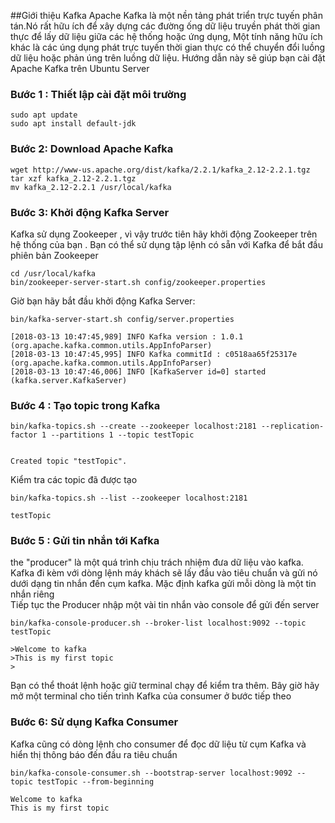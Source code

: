 ##Giới thiệu Kafka
Apache Kafka là một nền tảng phát triển trực tuyến phân tán.Nó rất hữu ích để xây dựng các đường ống dữ liệu truyền phát thời gian thực để lấy dữ liệu giữa các hệ thống hoặc ứng dụng, Một tính năng hữu ích khác là các úng dụng phát trực tuyến thời gian thực có thể chuyển đổi luồng dữ liệu hoặc phản úng trên luồng dữ liệu. Hướng dẫn này sẽ giúp bạn cài đặt Apache Kafka trên Ubuntu Server

### Bước 1 : Thiết lập cài đặt môi trường

```
sudo apt update
sudo apt install default-jdk
```

### Bước 2: Download Apache Kafka

```
wget http://www-us.apache.org/dist/kafka/2.2.1/kafka_2.12-2.2.1.tgz
tar xzf kafka_2.12-2.2.1.tgz
mv kafka_2.12-2.2.1 /usr/local/kafka
```
### Bước 3: Khởi động Kafka Server
Kafka sử dụng Zookeeper , vì vậy trước tiên hãy khởi động Zookeeper trên hệ thống của bạn . Bạn có thể sử dụng tập lệnh có sẵn với Kafka để bắt đầu phiên bản Zookeeper

```
cd /usr/local/kafka
bin/zookeeper-server-start.sh config/zookeeper.properties

```
Giờ bạn hãy bắt đầu khởi động Kafka Server:
```
bin/kafka-server-start.sh config/server.properties

[2018-03-13 10:47:45,989] INFO Kafka version : 1.0.1 (org.apache.kafka.common.utils.AppInfoParser)
[2018-03-13 10:47:45,995] INFO Kafka commitId : c0518aa65f25317e (org.apache.kafka.common.utils.AppInfoParser)
[2018-03-13 10:47:46,006] INFO [KafkaServer id=0] started (kafka.server.KafkaServer)
```
### Bước 4 : Tạo topic trong Kafka

```
bin/kafka-topics.sh --create --zookeeper localhost:2181 --replication-factor 1 --partitions 1 --topic testTopic


Created topic "testTopic".
```
Kiểm tra các topic đã được tạo 

```
bin/kafka-topics.sh --list --zookeeper localhost:2181

testTopic
```
### Bước 5  : Gửi tin nhắn tới Kafka
the "producer" là một quá trình chịu trách nhiệm đưa dữ liệu vào kafka. Kafka đi kèm với dòng lệnh máy khách sẽ lấy đầu vào tiêu chuẩn và gửi nó dưới dạng tin nhắn đến cụm kafka. Mặc định kafka gửi mỗi dòng là một tin nhắn riêng  
Tiếp tục the Producer nhập một vài tin nhắn vào console để gửi đến server
```
bin/kafka-console-producer.sh --broker-list localhost:9092 --topic testTopic

>Welcome to kafka
>This is my first topic
>
```
Bạn có thể thoát lệnh hoặc giữ terminal chạy để kiểm tra thêm.
Bây giờ hãy mở một terminal cho tiến trình Kafka của consumer ở bước tiếp theo

### Bước 6: Sử dụng Kafka Consumer
Kafka cũng có dòng lệnh cho consumer để đọc dữ liệu từ cụm Kafka và hiển thị thông báo đến đầu ra tiêu chuẩn  

```
bin/kafka-console-consumer.sh --bootstrap-server localhost:9092 --topic testTopic --from-beginning

Welcome to kafka
This is my first topic
```